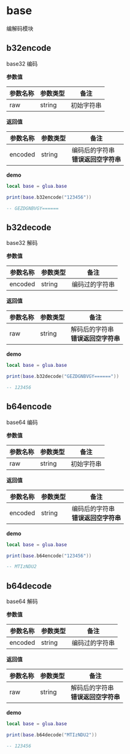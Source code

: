 # base

编解码模块

## b32encode

base32 编码

**参数值**

| 参数名称 | 参数类型 | 备注       |
| -------- | -------- | ---------- |
| raw      | string   | 初始字符串 |

**返回值**

| 参数名称 | 参数类型 | 备注                                     |
| -------- | -------- | ---------------------------------------- |
| encoded  | string   | 编码后的字符串<br />**错误返回空字符串** |

**demo**

```lua
local base = glua.base

print(base.b32encode("123456"))

-- GEZDGNBVGY======
```

## b32decode

base32 解码

**参数值**

| 参数名称 | 参数类型 | 备注           |
| -------- | -------- | -------------- |
| encoded  | string   | 编码过的字符串 |

**返回值**

| 参数名称 | 参数类型 | 备注                                     |
| -------- | -------- | ---------------------------------------- |
| raw      | string   | 解码后的字符串<br />**错误返回空字符串** |

**demo**

```lua
local base = glua.base

print(base.b32decode("GEZDGNBVGY======"))

-- 123456
```

## b64encode

base64 编码

**参数值**

| 参数名称 | 参数类型 | 备注       |
| -------- | -------- | ---------- |
| raw      | string   | 初始字符串 |

**返回值**

| 参数名称 | 参数类型 | 备注                                     |
| -------- | -------- | ---------------------------------------- |
| encoded  | string   | 编码后的字符串<br />**错误返回空字符串** |

**demo**

```lua
local base = glua.base

print(base.b64encode("123456"))

-- MTIzNDU2
```

## b64decode

base64 解码

**参数值**

| 参数名称 | 参数类型 | 备注           |
| -------- | -------- | -------------- |
| encoded  | string   | 编码过的字符串 |

**返回值**

| 参数名称 | 参数类型 | 备注                                     |
| -------- | -------- | ---------------------------------------- |
| raw      | string   | 解码后的字符串<br />**错误返回空字符串** |

**demo**

```lua
local base = glua.base

print(base.b64decode("MTIzNDU2"))

-- 123456
```

